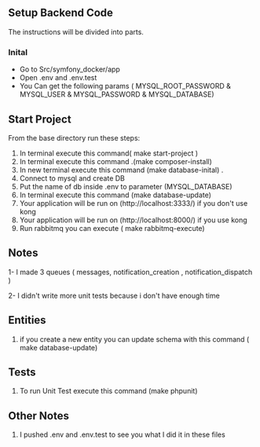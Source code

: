 ## Setup Backend Code

The instructions will be divided into parts.

### Inital

- Go to Src/symfony_docker/app
- Open .env and .env.test
- You Can get  the following params ( MYSQL_ROOT_PASSWORD & MYSQL_USER & MYSQL_PASSWORD & MYSQL_DATABASE)

## Start Project
From the base directory run these steps:

1. In terminal execute this command( make start-project )
2. In terminal execute this command .(make composer-install)
3. In new terminal execute this command (make database-inital) .
4. Connect to mysql and create DB
5. Put the name of db inside .env to parameter (MYSQL_DATABASE)
6. In terminal execute this command (make database-update)
8. Your application will be run on (http://localhost:3333/) if you don't use kong
9.  Your application will be run on (http://localhost:8000/) if you use kong
10. Run rabbitmq you can execute ( make rabbitmq-execute)




## Notes
1- I made 3 queues ( messages, notification_creation , notification_dispatch )

2- I didn't write more unit tests because i don't have enough time

## Entities

1. if you create a new entity you can update schema with this command ( make database-update)

## Tests
1. To run Unit Test execute this command (make phpunit)


## Other Notes
1. I pushed .env and .env.test to see you what I did it in these files 